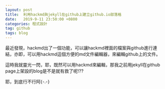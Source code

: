 ```yaml
---
layout: post
title:  利用hackmd與jekyll在github上建立github.io部落格
date:   2019-9-11 23:50:00 +0800
categories: 程式設計
tag: github
tags: blog
---
```


最近發現，hackmd出了一個功能，可以讓hackmd裡面的檔案與github進行連結，亦即，可以用hackmd這個方便的md文件編輯器，來編輯github上的文件。

這時我就靈光一閃，耶，既然可以用hackmd來編輯，那我之前用jekyll在github page上架設的blog是不是就有救了呢!??

耶，到底行不行阿{-.-}
